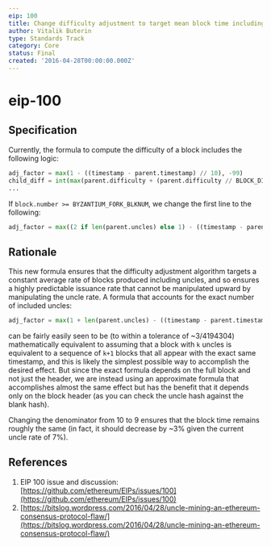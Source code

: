 ```yaml
---
eip: 100
title: Change difficulty adjustment to target mean block time including uncles
author: Vitalik Buterin
type: Standards Track
category: Core
status: Final
created: '2016-04-28T00:00:00.000Z'
---
```


# eip-100

## Specification

Currently, the formula to compute the difficulty of a block includes the following logic:

```python
adj_factor = max(1 - ((timestamp - parent.timestamp) // 10), -99)
child_diff = int(max(parent.difficulty + (parent.difficulty // BLOCK_DIFF_FACTOR) * adj_factor, min(parent.difficulty, MIN_DIFF)))
...
```

If `block.number >= BYZANTIUM_FORK_BLKNUM`, we change the first line to the following:

```python
adj_factor = max((2 if len(parent.uncles) else 1) - ((timestamp - parent.timestamp) // 9), -99)
```

## Rationale

This new formula ensures that the difficulty adjustment algorithm targets a constant average rate of blocks produced including uncles, and so ensures a highly predictable issuance rate that cannot be manipulated upward by manipulating the uncle rate. A formula that accounts for the exact number of included uncles:

```python
adj_factor = max(1 + len(parent.uncles) - ((timestamp - parent.timestamp) // 9), -99)
```

can be fairly easily seen to be \(to within a tolerance of ~3/4194304\) mathematically equivalent to assuming that a block with `k` uncles is equivalent to a sequence of `k+1` blocks that all appear with the exact same timestamp, and this is likely the simplest possible way to accomplish the desired effect. But since the exact formula depends on the full block and not just the header, we are instead using an approximate formula that accomplishes almost the same effect but has the benefit that it depends only on the block header \(as you can check the uncle hash against the blank hash\).

Changing the denominator from 10 to 9 ensures that the block time remains roughly the same \(in fact, it should decrease by ~3% given the current uncle rate of 7%\).

## References

1. EIP 100 issue and discussion: [https://github.com/ethereum/EIPs/issues/100](https://github.com/ethereum/EIPs/issues/100)
2. [https://bitslog.wordpress.com/2016/04/28/uncle-mining-an-ethereum-consensus-protocol-flaw/](https://bitslog.wordpress.com/2016/04/28/uncle-mining-an-ethereum-consensus-protocol-flaw/)

